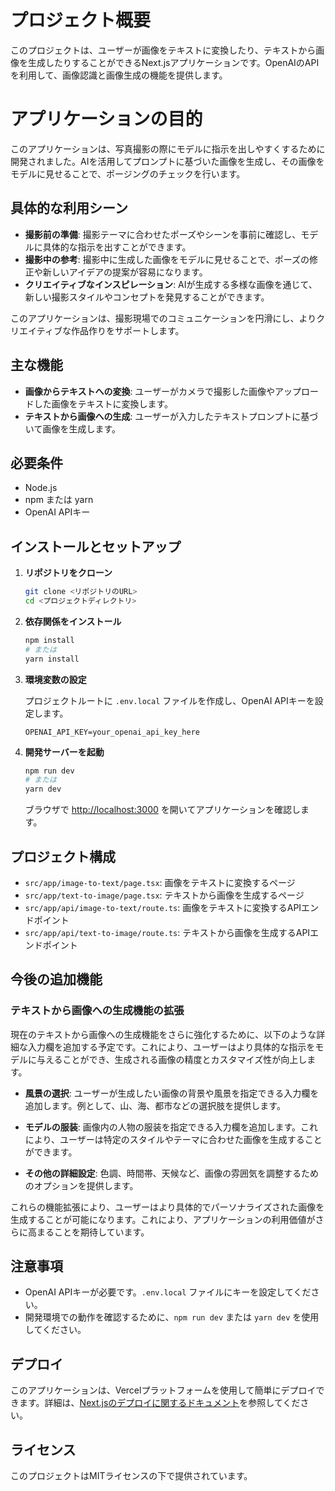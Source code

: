 # プロジェクト概要

このプロジェクトは、ユーザーが画像をテキストに変換したり、テキストから画像を生成したりすることができるNext.jsアプリケーションです。OpenAIのAPIを利用して、画像認識と画像生成の機能を提供します。

# アプリケーションの目的

このアプリケーションは、写真撮影の際にモデルに指示を出しやすくするために開発されました。AIを活用してプロンプトに基づいた画像を生成し、その画像をモデルに見せることで、ポージングのチェックを行います。

## 具体的な利用シーン

- **撮影前の準備**: 撮影テーマに合わせたポーズやシーンを事前に確認し、モデルに具体的な指示を出すことができます。
- **撮影中の参考**: 撮影中に生成した画像をモデルに見せることで、ポーズの修正や新しいアイデアの提案が容易になります。
- **クリエイティブなインスピレーション**: AIが生成する多様な画像を通じて、新しい撮影スタイルやコンセプトを発見することができます。

このアプリケーションは、撮影現場でのコミュニケーションを円滑にし、よりクリエイティブな作品作りをサポートします。

## 主な機能

- **画像からテキストへの変換**: ユーザーがカメラで撮影した画像やアップロードした画像をテキストに変換します。
- **テキストから画像への生成**: ユーザーが入力したテキストプロンプトに基づいて画像を生成します。

## 必要条件

- Node.js
- npm または yarn
- OpenAI APIキー

## インストールとセットアップ

1. **リポジトリをクローン**

   ```bash
   git clone <リポジトリのURL>
   cd <プロジェクトディレクトリ>
   ```

2. **依存関係をインストール**

   ```bash
   npm install
   # または
   yarn install
   ```

3. **環境変数の設定**

   プロジェクトルートに `.env.local` ファイルを作成し、OpenAI APIキーを設定します。

   ```
   OPENAI_API_KEY=your_openai_api_key_here
   ```

4. **開発サーバーを起動**

   ```bash
   npm run dev
   # または
   yarn dev
   ```

   ブラウザで [http://localhost:3000](http://localhost:3000) を開いてアプリケーションを確認します。

## プロジェクト構成

- `src/app/image-to-text/page.tsx`: 画像をテキストに変換するページ
- `src/app/text-to-image/page.tsx`: テキストから画像を生成するページ
- `src/app/api/image-to-text/route.ts`: 画像をテキストに変換するAPIエンドポイント
- `src/app/api/text-to-image/route.ts`: テキストから画像を生成するAPIエンドポイント

## 今後の追加機能

### テキストから画像への生成機能の拡張

現在のテキストから画像への生成機能をさらに強化するために、以下のような詳細な入力欄を追加する予定です。これにより、ユーザーはより具体的な指示をモデルに与えることができ、生成される画像の精度とカスタマイズ性が向上します。

- **風景の選択**: ユーザーが生成したい画像の背景や風景を指定できる入力欄を追加します。例として、山、海、都市などの選択肢を提供します。

- **モデルの服装**: 画像内の人物の服装を指定できる入力欄を追加します。これにより、ユーザーは特定のスタイルやテーマに合わせた画像を生成することができます。

- **その他の詳細設定**: 色調、時間帯、天候など、画像の雰囲気を調整するためのオプションを提供します。

これらの機能拡張により、ユーザーはより具体的でパーソナライズされた画像を生成することが可能になります。これにより、アプリケーションの利用価値がさらに高まることを期待しています。

## 注意事項

- OpenAI APIキーが必要です。`.env.local` ファイルにキーを設定してください。
- 開発環境での動作を確認するために、`npm run dev` または `yarn dev` を使用してください。

## デプロイ

このアプリケーションは、Vercelプラットフォームを使用して簡単にデプロイできます。詳細は、[Next.jsのデプロイに関するドキュメント](https://nextjs.org/docs/app/building-your-application/deploying)を参照してください。

## ライセンス

このプロジェクトはMITライセンスの下で提供されています。

